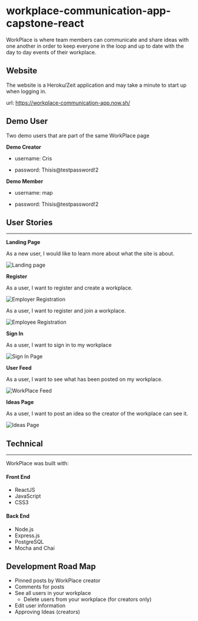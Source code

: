 # workplace-communication-app-capstone-react

WorkPlace is where team members can communicate and share ideas with one another in
order to keep everyone in the loop and up to date with the day to day events of their workplace.

## Website

The website is a Heroku/Zeit application and may take a minute to start up when logging in.

url: https://workplace-communication-app.now.sh/

## Demo User

Two demo users that are part of the same WorkPlace page

**Demo Creator**

- username: Cris

- password: Thisis@testpassword!2

**Demo Member**

- username: map

- password: Thisis@testpassword!2

## User Stories

---

**Landing Page**

As a new user, I would like to learn more about what the site is about.

![Landing page](/src/img/screenshots/landing-page.png)

**Register**

As a user, I want to register and create a workplace.

![Employer Registration](/src/img/screenshots/create-a-wp.png)

As a user, I want to register and join a workplace.

![Employee Registration](/src/img/screenshots/join-a-wp.png)

**Sign In**

As a user, I want to sign in to my workplace

![Sign In Page](/src/img/screenshots/sign-in.png)

**User Feed**

As a user, I want to see what has been posted on my workplace.

![WorkPlace Feed](/src/img/screenshots/workplace.png)

**Ideas Page**

As a user, I want to post an idea so the creator of the workplace can see it.

![Ideas Page](/src/img/screenshots/ideas.png)

## Technical

---

WorkPlace was built with:

#### Front End

- ReactJS
- JavaScript
- CSS3

#### Back End

- Node.js
- Express.js
- PostgreSQL
- Mocha and Chai

## Development Road Map

- Pinned posts by WorkPlace creator
- Comments for posts
- See all users in your workplace
  - Delete users from your workplace (for creators only)
- Edit user information
- Approving Ideas (creators)
